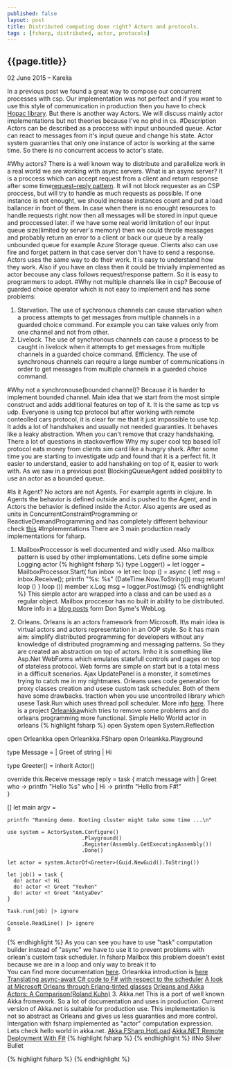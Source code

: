 ```yaml
---
published: false
layout: post
title: Distributed computing done right? Actors and protocols.
tags : [fsharp, distributed, actor, protocols]
---
```


## {{page.title}}


<p class="meta">02 June 2015 &#8211; Karelia</p>

In a previous post we found a great way to compose our concurrent processes with csp. Our implementation was not perfect and if you want to use this style of communication in production then you have to check [Hopac library](https://github.com/Hopac/Hopac). But there is another way Actors.
We will discuss mainly actor implementations but not theories because I've no phd in cs. 
#Description
Actors can be described as a proccess with input unbounded queue.
Actor can react to messages from it's input queue and change his state. Actor system guaranties that only one instance of actor is working at the same time. So there is no concurrent access to actor's state.

#Why actors?
There is a well known way to distribute and parallelize work in a real world we are working with async servers. What is an async server? It is a proccess which can accept request from a client and return response after some time[request–reply pattern](http://en.wikipedia.org/wiki/Request%E2%80%93response). It will not block requester as an CSP proccess, but will try to handle as much requests as possible. If one instance is not enought, we should increase instances count and put a load ballancer in front of them. In case when there is no enought resources to handle requests right now then all messages will be stored in input queue and proccessed later. if we have some real world limitation of our input queue size(limited by server's memory) then we could throtle messages and probably return an error to a client or back our queue by a really unbounded queue for example Azure Storage queue. Clients also can use fire and forget pattern in that case server don't have to send a response.
Actors uses the same way to do their work. It is easy to understand how they work. Also if you have an class then it could be trivially implemented as actor becouse any class follows request/response pattern. So it is easy to programmers to adopt.
#Why not multiple channels like in csp?
Becouse of guarded choice operator which is not easy to implement and has some problems:

1. Starvation. The use of sychronous channels can cause starvation when a process attempts to get messages from multiple channels in a guarded choice command. For example you can take values only from one channel and not from other.
2. Livelock. The use of synchronous channels can cause a process to be caught in livelock when it attempts to get messages from multiple channels in a guarded choice command.
Efficiency. The use of synchronous channels can require a large number of communications in order to get messages from multiple channels in a guarded choice command.

#Why not a synchronouse(bounded channel)?
Because it is harder to implement bounded channel. Main idea that we start from the most simple construct and adds additional features on top of it. 
It is the same as tcp vs udp. Everyone is using tcp protocol but after working with remote conteolled cars protocol, it is clear for me that it just impossible to use tcp. It adds a lot of handshakes and usually not needed guaranties. It behaves like a leaky abstraction. When you can't remove that crazy handshaking. There a lot of questions in stackoverflow Why my super cool tcp based IoT protocol eats money from clients sim card like a hungry shark. After some time you are starting to investigate udp and found that it is a perfect fit. It easier to understand, easier to add hanshaking on top of it, easier to work with. As we saw in a previous post BlockingQueueAgent added posiiblity to use an actor as a bounded queue.

#Is it Agent?
No actors are not Agents. For example agents in clojure.  In Agents the behavior is defined outside and is pushed to the Agent, and in Actors the behavior is defined inside the Actor.
Also agents are used as units in  ConcurrentConstraintProgramming or ReactiveDemandProgramming and has completely different behaviour check [this](http://c2.com/cgi/wiki?ActorVsAgent)
#Implementations
There are 3 main production ready implementations for fsharp.
1. MailboxProccessor is well documented and widly used.
Also mailbox pattern is used by other implementations.
Lets define some simple Logging actor 
{% highlight fsharp %}
type Logger() =
    let logger = MailboxProcessor<string>.Start(
                    fun inbox ->
                            let rec loop () =
                                async {
                                        let! msg = inbox.Receive();
                                        printfn "%s: %s" (DateTime.Now.ToString()) msg
                                        return! loop ()
                                }
                            loop ())
    member x.Log msg = logger.Post(msg)
{% endhighlight %}
This simple actor are wrapped into a class and can be used as a regular object. Mailbox proccesor has no built in ability to be distributed. More info in a [blog posts](http://blogs.msdn.com/b/dsyme/archive/2010/02/15/async-and-parallel-design-patterns-in-f-part-3-agents.aspx) form  Don Syme's WebLog.

2. Orleans.
Orleans is an actors framework from Microsoft. It\s main idea is virtual actors and actors representation in an OOP style. So it has main aim: simplify distributed programming for developers without any knowledge of distributed programming and messaging patterns. So they are created an abstraction on top of actors. Imho it is something like Asp.Net WebForms which emulates statefull controls and pages on top of stateless protocol. Web forms are simple on start but is a total mess in a difficult scenarios. Ajax UpdatePanel is a monster, it sometimes trying to catch me in my nightmares. 
Orleans uses code generation for proxy classes creation and usese custom task scheduler. Both of them have some drawbacks.
traction when you use uncontrolled library which usese Task.Run which uses thread poll scheduler. More info [here](https://github.com/dotnet/orleans/issues/38). There is a project [Orleankka](https://github.com/yevhen/Orleankka)which tries to remove some problems and do orleans programming more functional. 
Simple Hello World actor in orleans
{% highlight fsharp %}
open System
open System.Reflection

open Orleankka
open Orleankka.FSharp
open Orleankka.Playground

type Message = 
   | Greet of string
   | Hi

type Greeter() = 
   inherit Actor<Message>()   

   override this.Receive message reply = task {
      match message with
      | Greet who -> printfn "Hello %s" who
      | Hi -> printfn "Hello from F#!"           
   }

[<EntryPoint>]
let main argv = 

    printfn "Running demo. Booting cluster might take some time ...\n"

    use system = ActorSystem.Configure()
                            .Playground()
                            .Register(Assembly.GetExecutingAssembly())
                            .Done()
                  
    let actor = system.ActorOf<Greeter>(Guid.NewGuid().ToString())

    let job() = task {
      do! actor <! Hi
      do! actor <! Greet "Yevhen"
      do! actor <! Greet "AntyaDev"
    }
    
    Task.run(job) |> ignore
    
    Console.ReadLine() |> ignore    
    0
{% endhighlight %}
As you can see you have to use "task" computation builder instead of "async" we have to use it to prevent problems with orlean's custom task scheduler. In fsharp Mailbox this problem doesn't exist because we are in a loop and only way to break it to   
You can find more documentation [here](http://dotnet.github.io/orleans/). Orleankka introduction is [here](https://medium.com/@AntyaDev/introduction-to-orleankka-5962d83c5a27)
[Translating async-await C# code to F# with respect to the scheduler](http://stackoverflow.com/questions/24813359/translating-async-await-c-sharp-code-to-f-with-respect-to-the-scheduler)
[A look at Microsoft Orleans through Erlang-tinted glasses](http://theburningmonk.com/2014/12/a-look-at-microsoft-orleans-through-erlang-tinted-glasses/)
[Orleans and Akka Actors: A Comparison(Roland Kuhn)](https://github.com/akka/akka-meta/blob/master/ComparisonWithOrleans.md)
3. Akka.net
This is a port of well known Akka fromework. So a lot of documentation and uses in production. Current version of Akka.net is suitable for production use. This implementation is not so abstract as Orleans and gives us less guaranties and more control. Intergation with fsharp implemented as "actor" computation expression. Lets check hello world in akka.net.
[Akka.FSharp.HotLoad](https://github.com/akkadotnet/akka.net/issues/542)
[Akka.NET Remote Deployment With F#](http://bartoszsypytkowski.com/blog/2014/12/14/fsharp-akka-remote-deploy/)
{% highlight fsharp %}
{% endhighlight %}
#No Silver Bullet


{% highlight fsharp %}
{% endhighlight %}
